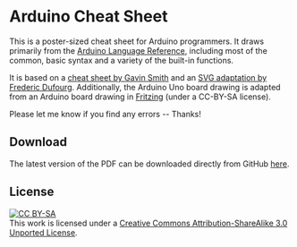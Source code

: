 Arduino Cheat Sheet
===================

This is a poster-sized cheat sheet for Arduino programmers.  It draws primarily from the [Arduino Language Reference](http://arduino.cc/en/Reference/HomePage), including most of the common, basic syntax and a variety of the built-in functions.

It is based on a [cheat sheet by Gavin Smith](http://sites.google.com/site/mechatronicsguy/arduinocheatsheet) and an [SVG adaptation by Frederic Dufourg](http://arduino.cc/forum/index.php/topic,7012.msg56273.html#msg56273).  Additionally, the Arduino Uno board drawing is adapted from an Arduino board drawing in [Fritzing](http://fritzing.org/) (under a CC-BY-SA license).

Please let me know if you find any errors -- Thanks!

Download
--------

The latest version of the PDF can be downloaded directly from GitHub [here](https://github.com/liffiton/Arduino-Cheat-Sheet/blob/master/Arduino%20Cheat%20Sheet.pdf?raw=true).

License
-------
[![CC BY-SA](http://i.creativecommons.org/l/by-sa/3.0/88x31.png)](http://creativecommons.org/licenses/by-sa/3.0/)  
This work is licensed under a [Creative Commons Attribution-ShareAlike 3.0 Unported License](http://creativecommons.org/licenses/by-sa/3.0/).
